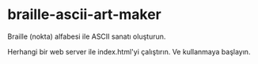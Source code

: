 # braille-ascii-art-maker
Braille (nokta) alfabesi ile ASCII sanatı oluşturun.

Herhangi bir web server ile index.html'yi çalıştırın. Ve kullanmaya başlayın.
